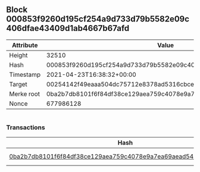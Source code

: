 ## Block 000853f9260d195cf254a9d733d79b5582e09c406dfae43409d1ab4667b67afd

Attribute | Value
--- | ---
Height | 32510
Hash | 000853f9260d195cf254a9d733d79b5582e09c406dfae43409d1ab4667b67afd
Timestamp | 2021-04-23T16:38:32+00:00
Target | 00254142f49eaaa504dc75712e8378ad5316cbcead634704b3734b6271167cc4
Merke root | 0ba2b7db8101f6f84df38ce129aea759c4078e9a7ea69aead544e191e7eba3dc
Nonce | 677986128

```

```

### Transactions

Hash | Amount
--- | ---
[0ba2b7db8101f6f84df38ce129aea759c4078e9a7ea69aead544e191e7eba3dc](0ba2b7db8101f6f84df38ce129aea759c4078e9a7ea69aead544e191e7eba3dc.md) | 10.00000000 SKEPTI 
